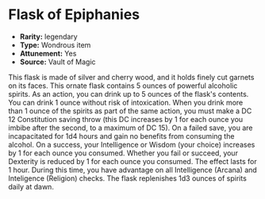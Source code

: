 
# Flask of Epiphanies

* **Rarity:** legendary
* **Type:** Wondrous item
* **Attunement:** Yes
* **Source:** Vault of Magic


This flask is made of silver and cherry wood, and it holds finely cut garnets on its faces. This ornate flask contains 5 ounces of powerful alcoholic spirits. As an action, you can drink up to 5 ounces of the flask's contents. You can drink 1 ounce without risk of intoxication. When you drink more than 1 ounce of the spirits as part of the same action, you must make a DC 12 Constitution saving throw (this DC increases by 1 for each ounce you imbibe after the second, to a maximum of DC 15). On a failed save, you are incapacitated for 1d4 hours and gain no benefits from consuming the alcohol. On a success, your Intelligence or Wisdom (your choice) increases by 1 for each ounce you consumed. Whether you fail or succeed, your Dexterity is reduced by 1 for each ounce you consumed. The effect lasts for 1 hour. During this time, you have advantage on all Intelligence (Arcana) and Inteligence (Religion) checks. The flask replenishes 1d3 ounces of spirits daily at dawn.
